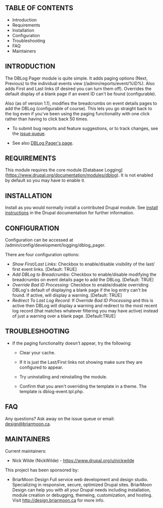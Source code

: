 TABLE OF CONTENTS
-----------------

* Introduction
* Requirements
* Installation
* Configuration
* Troubleshooting
* FAQ
* Maintainers

INTRODUCTION
------------
The DBLog Pager module is quite simple. It adds paging options (Next,
Previous) to the individual events view (/admin/reports/event/%ID%). Also
adds First and Last links (if desired you can turn them off). Overrides the
default display of a blank page if an event ID can't be found (configurable).

Also (as of version 1.1), modifies the breadcrumbs on event details pages to
add the DBLog (configurable of course). This lets you go straight back to the
log even if you've been using the paging functionality with one click rather
than having to click back 50 times.

 * To submit bug reports and feature suggestions, or to track changes, see
 the [issue queue](https://www.drupal.org/project/issues/2401627).

 * See also [DBLog Pager's page](https://www.drupal.org/project/dblog_pager).

REQUIREMENTS
------------
This module requires the core module [Database Logging]
(https://www.drupal.org/documentation/modules/dblog). It is not enabled by
default so you may have to enable it.

INSTALLATION
------------
Install as you would normally install a contributed Drupal module. See [install
instructions](http://drupal.org/documentation/install/modules-themes/modules-7)
in the Drupal documentation for further information.

CONFIGURATION
-------------
Configuration can be accessed at /admin/config/development/logging/dblog_pager.

There are four configuration options:

  * *Show First/Last Links:* Checkbox to enable/disable visibility of the last/
    first event links. [Default: TRUE]
  * *Add DBLog to Breadcrumbs:* Checkbox to enable/disable modifying the
    breadcrumbs on event details page to add the DBLog. [Default: TRUE]
  * *Override Bad ID Processing:* Checkbox to enable/disable overriding DBLog's
    default of displaying a blank page if the log entry can't be found. If
    active, will display a warning. [Default: TRUE]
  * *Redirect To Last Log Record:* If *Override Bad ID Processing* and this is
    active then DBLog will display a warning and redirect to the most recent
    log record (that matches whatever filtering you may have active) instead
    of just a warning over a blank page. [Default:TRUE]

TROUBLESHOOTING
---------------
* If the paging functionality doesn't appear, try the following:

  * Clear your cache.

  * If it is just the Last/First links not showing make sure they are
  configured to appear.

  * Try uninstalling and reinstalling the module.

  * Confirm that you aren't overriding the template in a theme. The template is
  dblog-event.tpl.php.

FAQ
---
Any questions? Ask away on the issue queue or email: design@briarmoon.ca.

MAINTAINERS
-----------

Current maintainers:
* Nick Wilde (NickWilde) - https://www.drupal.org/u/nickwilde

This project has been sponsored by:
* BriarMoon Design
   Full service web development and design studio. Specializing in responsive,
   secure, optimized Drupal sites. BriarMoon Design can help you with all your
   Drupal needs including installation, module creation or debugging, themeing,
   customization, and hosting. Visit http://design.briarmoon.ca for more info.
